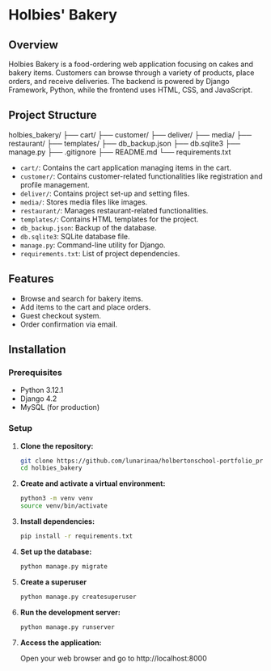 # Holbies' Bakery

## Overview

Holbies Bakery is a food-ordering web application focusing on cakes and bakery items. Customers can browse through a variety of products, place orders, and receive deliveries. The backend is powered by Django Framework, Python, while the frontend uses HTML, CSS, and JavaScript.

## Project Structure
holbies_bakery/
├── cart/
├── customer/
├── deliver/
├── media/
├── restaurant/
├── templates/
├── db_backup.json
├── db.sqlite3
├── manage.py
├── .gitignore
├── README.md
└── requirements.txt


- `cart/`: Contains the cart application managing items in the cart.
- `customer/`: Contains customer-related functionalities like registration and profile management.
- `deliver/`: Contains project set-up and setting files.
- `media/`: Stores media files like images.
- `restaurant/`: Manages restaurant-related functionalities.
- `templates/`: Contains HTML templates for the project.
- `db_backup.json`: Backup of the database.
- `db.sqlite3`: SQLite database file.
- `manage.py`: Command-line utility for Django.
- `requirements.txt`: List of project dependencies.

## Features

- Browse and search for bakery items.
- Add items to the cart and place orders.
- Guest checkout system.
- Order confirmation via email.

## Installation

### Prerequisites

- Python 3.12.1
- Django 4.2
- MySQL (for production)

### Setup

1. **Clone the repository:**
   ```bash
   git clone https://github.com/lunarinaa/holbertonschool-portfolio_project.git
   cd holbies_bakery

2. **Create and activate a virtual environment:**
   ```bash
   python3 -m venv venv
   source venv/bin/activate

3. **Install dependencies:**
   ```bash
   pip install -r requirements.txt

4. **Set up the database:**
   ```bash
   python manage.py migrate

5. **Create a superuser**
   ```bash
   python manage.py createsuperuser

6. **Run the development server:**
   ```bash
   python manage.py runserver

7. **Access the application:**

   Open your web browser and go to http://localhost:8000



